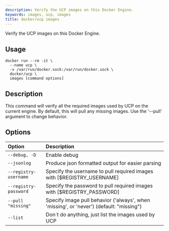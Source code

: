 ```yaml
---
description: Verify the UCP images on this Docker Engine.
keywords: images, ucp, images
title: docker/ucp images
---
```


Verify the UCP images on this Docker Engine.

## Usage

```
docker run --rm -it \
  --name ucp \
  -v /var/run/docker.sock:/var/run/docker.sock \
  docker/ucp \
  images [command options]
```

## Description

This command will verify all the required images used by UCP on the current
engine.
By default, this will pull any missing images. Use the '--pull' argument
to change behavior.

## Options

| Option                | Description                                                                             |
|:----------------------|:----------------------------------------------------------------------------------------|
| `--debug, -D`         | Enable debug                                                                            |
| `--jsonlog`           | Produce json formatted output for easier parsing                                        |
| `--registry-username` | Specify the username to pull required images with [$REGISTRY_USERNAME]                  |
| `--registry-password` | Specify the password to pull required images with [$REGISTRY_PASSWORD]                  |
| `--pull "missing"`    | Specify image pull behavior ('always', when 'missing', or 'never') (default: "missing") |
| `--list`              | Don`t do anything, just list the images used by UCP                                     |